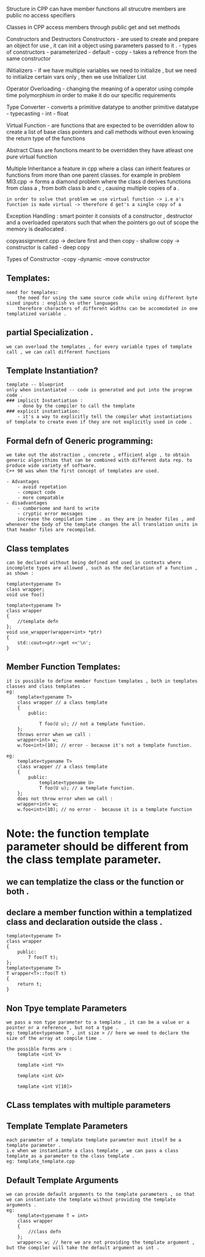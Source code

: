 Structure in CPP 
    can have member functions 
    all strucutre members are public 
    no access specifiers 

Classes in CPP 
    access members through public get and set methods 

Constructors and Destructors 
    Constructors - are used to create and prepare an object for use , it can init a object using parameters passed to it . 
    - types of constructors 
        - parameterized 
        - default 
        - copy - takes a refrence from the same constructor 

INitializers - if we have multiple variables we need to initialize , but we need to initialize certain vars only , then we use Initializer List 

Operator Overloading - changing the meaning of a operator using compile time polymorphism in order to make it do our specific requirements 

Type Converter - converts a primitive datatype to another primitive datatype 
    - typecasting 
        - int - float 

Virtual Function -  are functions that are expected to be overridden 
    allow to create a list of base class pointers and call methods without even knowing the return type of the functions 

Abstract Class 
    are functions meant to be overridden 
    they have atleast one pure virtual function 

Multiple Inheritance 
    a feature in cpp where a class can inherit features or functions from more than one parent classes.
    for example in problem MI3.cpp -> forms a diamond problem where the class d derives functions from class a , from both class b and c , causing multiple copies of a . 

    in order to solve that problem we use virtual function -> i.e a's function is made virtual -> therefore d get's a single copy of a 

Exception Handling : 
    smart pointer 
    it consists of a constructor , destructor and a overloaded operators such that when the pointers go out of scope the memory is deallocated . 
    
copyassignment.cpp
    -> declare first and then copy - shallow copy 
    -> constructor is called - deep copy

Types of Constructor 
    -copy 
    -dynamic 
    -move constructor

## Templates: 
    need for templates:
        the need for using the same source code while using different byte sized inputs : english vs other languages
        therefore characters of different widths can be accomodated in one templatized variable .

## partial Specialization . 
    we can overload the templates , for every variable types of template call , we can call different functions

## Template Instantiation?
    template -- blueprint 
    only when instantiated -- code is generated and put into the program code .
    ### implicit Instantiation :  
        - done by the compiler to call the template 
    ### explicit instantiation: 
        - it's a way to explicitly tell the compiler what instantiations of template to create even if they are not explicitly used in code .

## Formal defn of Generic programming:
    we take out the abstraction , concrete , efficient algo , to obtain generic algorithims that can be combined with different data rep. to produce wide variety of software.
    C++ 98 was when the first concept of templates are used.

    - Advantages 
        - avoid repetation 
        - compact code 
        - more compatable
    - disadvantages
        - cumbersome and hard to write 
        - cryptic error messages
        increase the compilation time . as they are in header files , and whenever the body of the template changes the all translation units in that header files are recompiled.

## Class templates 
    can be declared without being defined and used in contexts where incomplete types are allowed , such as the declaration of a function , as shown : 

    template<typename T>
    class wrapper;
    void use foo()

    template<typename T>
    class wrapper
    {
        //template defn 
    };
    void use_wrapper(wrapper<int> *ptr)
    {
        std::cout<<ptr->get <<'\n';
    }


## Member Function Templates:
    it is possible to define member function templates , both in templates classes and class templates .
    eg: 
        template<typename T>
        class wrapper // a class template
        {
            public:
                
                T foo(U u); // not a template function.
        };
        throws error when we call : 
        wrapper<int> w;
        w.foo<int>(10); // error - because it's not a template function.

    eg: 
        template<typename T>
        class wrapper // a class template
        {
            public:
                template<typename U>
                T foo(U u); // a template function.
        };
        does not throw error when we call :
        wrapper<int> w;
        w.foo<int>(10); // no error -  because it is a template function 

# Note: the function template parameter should be different from the class template parameter.

## we can templatize the class or the function or both . 


## declare a member function within a templatized class and declaration outside the class . 
    template<typename T>
    class wrapper
    {
        public:
            T foo(T t);
    };
    template<typename T>
    T wrapper<T>::foo(T t)
    {
        return t;
    }


## Non Tpye template Parameters
    we pass a non type parameter to a template , it can be a value or a pointer or a reference , but not a type .
    eg: template<typename T , int size > // here we need to declare the size of the array at compile time . 

    the possible forms are : 
        template <int V>

        template <int *V>

        template <int &V>

        template <int V[10]>

## CLass templates with multiple parameters 

## Template Template Parameters
    each parameter of a template template parameter must itself be a template parameter .
    i.e when we instantiante a class template , we can pass a class template as a parameter to the class template .
    eg: template_template.cpp

## Default Template Arguments
    we can provide default arguments to the template parameters , so that we can instantiate the template without providing the template arguments .
    eg: 
        template<typename T = int>
        class wrapper
        {
            //class defn
        };
        wrapper<> w; // here we are not providing the template argument , but the compiler will take the default argument as int .